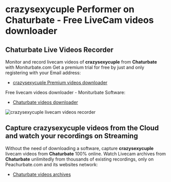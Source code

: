 # crazysexycuple Performer on Chaturbate - Free LiveCam videos downloader

## Chaturbate Live Videos Recorder

Monitor and record livecam videos of **crazysexycuple** from **Chaturbate** with Moniturbate.com
Get a premium trial for free by just and only registering with your Email address:
* [crazysexycuple Premium videos downloader](https://moniturbate.com/request-demo-licence-key.html)

Free livecam videos downloader - Moniturbate Software:
* [Chaturbate videos downloader](https://moniturbate.com/moniturbate-download-software.html)

![crazysexycuple livecam videos recorder](https://peachurnet.com/templates/moniturbate-software.png)


## Capture crazysexycuple videos from the Cloud and watch your recordings on Streaming

Without the need of downloading a software, capture **crazysexycuple** livecam videos from **Chaturbate** 100% online.
Watch Livecam archives from **Chaturbate** unlimitedly from thousands of existing recordings, only on Peachurbate.com and its websites network:
* [Chaturbate videos archives](https://peachurnet.com/)